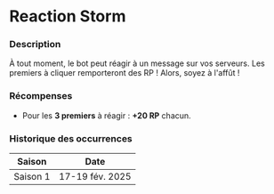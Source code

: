 # Reaction Storm

### Description

À tout moment, le bot peut réagir à un message sur vos serveurs. Les premiers à cliquer remporteront des RP ! Alors, soyez à l'affût !

### Récompenses

* Pour les **3 premiers** à réagir : **+20 RP** chacun.

### Historique des occurrences

| Saison   | Date            |
| -------- | --------------- |
| Saison 1 | 17-19 fév. 2025 |
